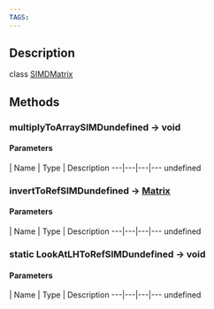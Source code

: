 ```yaml
---
TAGS:
---
```

## Description

class [SIMDMatrix](/classes/2.4/SIMDMatrix)



## Methods

### multiplyToArraySIMDundefined &rarr; void



#### Parameters
 | Name | Type | Description
---|---|---|---
undefined
### invertToRefSIMDundefined &rarr; [Matrix](/classes/2.4/Matrix)



#### Parameters
 | Name | Type | Description
---|---|---|---
undefined
### static LookAtLHToRefSIMDundefined &rarr; void



#### Parameters
 | Name | Type | Description
---|---|---|---
undefined
